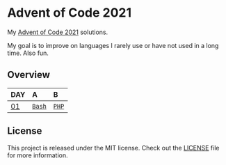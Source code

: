 # Advent of Code 2021

My [Advent of Code 2021][aoc-2021] solutions.

My goal is to improve on languages I rarely use or have not used in a long time.
Also fun.

## Overview

| DAY                                            | A                              | B                                   |
|:-----------------------------------------------|:-------------------------------|:------------------------------------|
| [01](https://adventofcode.com/2021/day/1)   | [`Bash`](./01a/main.sh)        | [`PHP`](./01b/main.php)             |

## License

This project is released under the MIT license.
Check out the [LICENSE](LICENSE) file for more information.

[aoc-2021]: https://adventofcode.com/2021
